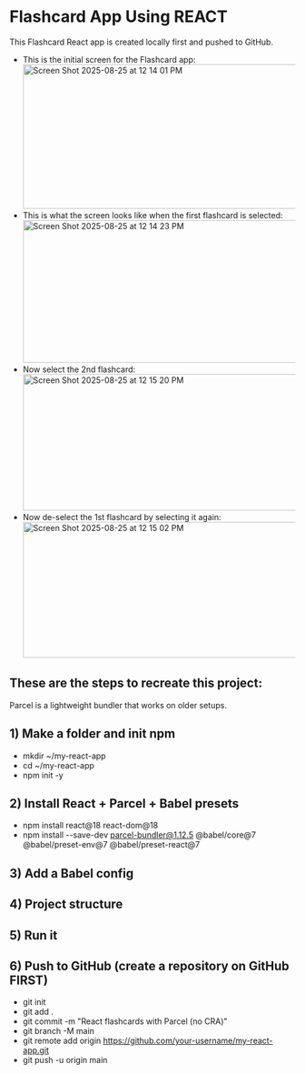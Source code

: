 # Flashcard App Using REACT
This Flashcard React app is created locally first and pushed to GitHub. <br>
- This is the initial screen for the Flashcard app:
<img width="517" height="254" alt="Screen Shot 2025-08-25 at 12 14 01 PM" src="https://github.com/user-attachments/assets/9c34864f-3a98-4828-9980-1df13095f475" /> <br>
- This is what the screen looks like when the first flashcard is selected: <br>
<img width="518" height="251" alt="Screen Shot 2025-08-25 at 12 14 23 PM" src="https://github.com/user-attachments/assets/779165c8-6ede-48e0-a7e2-8f5b82387ef6" /> <br>
- Now select the 2nd flashcard: <br>
<img width="506" height="240" alt="Screen Shot 2025-08-25 at 12 15 20 PM" src="https://github.com/user-attachments/assets/e9104ccc-36a9-486c-8ee8-6c46adebe214" /> <br>
- Now de-select the 1st flashcard by selecting it again: <br>
<img width="515" height="239" alt="Screen Shot 2025-08-25 at 12 15 02 PM" src="https://github.com/user-attachments/assets/ec6fff20-2591-433e-a66a-789ceebf1f5b" /> <br>
## These are the steps to recreate this project:
Parcel is a lightweight bundler that works on older setups.
## 1) Make a folder and init npm
- mkdir ~/my-react-app
- cd ~/my-react-app
- npm init -y
## 2) Install React + Parcel + Babel presets
- npm install react@18 react-dom@18
- npm install --save-dev parcel-bundler@1.12.5 @babel/core@7 @babel/preset-env@7 @babel/preset-react@7

## 3) Add a Babel config
## 4) Project structure
## 5) Run it
## 6) Push to GitHub (create a repository on GitHub FIRST)
- git init
- git add .
- git commit -m "React flashcards with Parcel (no CRA)"
- git branch -M main
- git remote add origin https://github.com/your-username/my-react-app.git
- git push -u origin main

